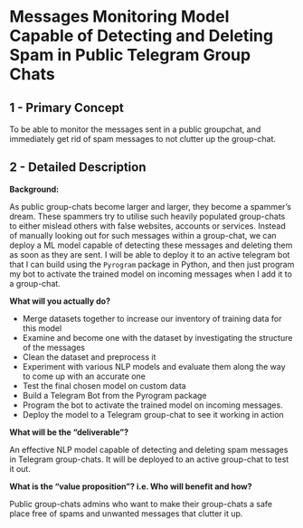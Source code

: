 # Messages Monitoring Model Capable of Detecting and Deleting Spam in Public Telegram Group Chats

## 1 - Primary Concept

To be able to monitor the messages sent in a public groupchat, and immediately get rid of spam messages to not clutter up the group-chat.

## 2 - Detailed Description

**Background:**

As public group-chats become larger and larger, they become a spammer’s dream. These spammers try to utilise such heavily populated group-chats to either mislead others with false websites, accounts or services. Instead of manually looking out for such messages within a group-chat, we can deploy a ML model capable of detecting these messages and deleting them as soon as they are sent. I will be able to deploy it to an active telegram bot that I can build using the `Pyrogram` package in Python, and then just program my bot to activate the trained model on incoming messages when I add it to a group-chat.

**What will you actually do?**

- Merge datasets together to increase our inventory of training data for this model
- Examine and become one with the dataset by investigating the structure of the messages
- Clean the dataset and preprocess it
- Experiment with various NLP models and evaluate them along the way to come up with an accurate one
- Test the final chosen model on custom data
- Build a Telegram Bot from the Pyrogram package
- Program the bot to activate the trained model on incoming messages.
- Deploy the model to a Telegram group-chat to see it working in action

**What will be the “deliverable”?**

An effective NLP model capable of detecting and deleting spam messages in Telegram group-chats. It will be deployed to an active group-chat to test it out.

**What is the “value proposition”? i.e. Who will benefit and how?**

Public group-chats admins who want to make their group-chats a safe place free of spams and unwanted messages that clutter it up.
